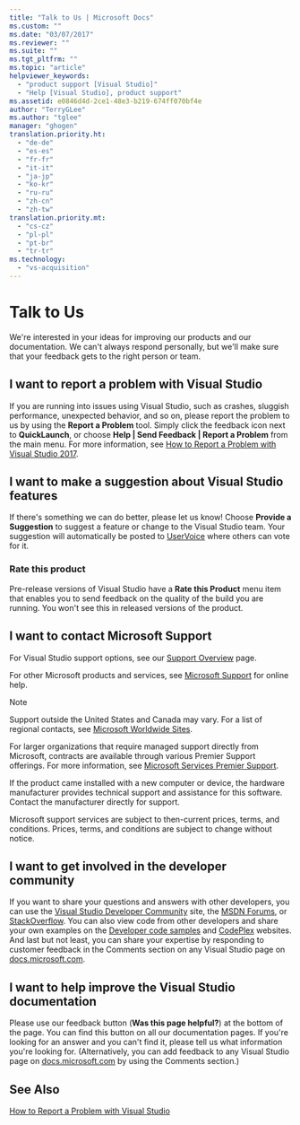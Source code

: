 ```yaml
---
title: "Talk to Us | Microsoft Docs"
ms.custom: ""
ms.date: "03/07/2017"
ms.reviewer: ""
ms.suite: ""
ms.tgt_pltfrm: ""
ms.topic: "article"
helpviewer_keywords: 
  - "product support [Visual Studio]"
  - "Help [Visual Studio], product support"
ms.assetid: e0846d4d-2ce1-48e3-b219-674ff070bf4e
author: "TerryGLee"
ms.author: "tglee"
manager: "ghogen"
translation.priority.ht: 
  - "de-de"
  - "es-es"
  - "fr-fr"
  - "it-it"
  - "ja-jp"
  - "ko-kr"
  - "ru-ru"
  - "zh-cn"
  - "zh-tw"
translation.priority.mt: 
  - "cs-cz"
  - "pl-pl"
  - "pt-br"
  - "tr-tr"
ms.technology: 
  - "vs-acquisition"
---
```

# Talk to Us
We're interested in your ideas for improving our products and our documentation. We can't always respond personally, but we'll make sure that your feedback gets to the right person or team.  

## I want to report a problem with Visual Studio  
 If you are running into issues using Visual Studio, such as crashes, sluggish performance, unexpected behavior, and so on, please report the problem to us by using the **Report a Problem** tool. Simply click the feedback icon next to **QuickLaunch**, or choose **Help &#124; Send Feedback &#124; Report a Problem** from the main menu. For more information, see [How to Report a Problem with Visual Studio 2017](how-to-report-a-problem-with-visual-studio-2017.md).  

## I want to make a suggestion about Visual Studio features  
 If there's something we can do better, please let us know! Choose **Provide a Suggestion** to suggest a feature or change to the Visual Studio team. Your suggestion will automatically be posted to [UserVoice](https://visualstudio.uservoice.com) where others can vote for it.  

### Rate this product  
 Pre-release versions of Visual Studio have a **Rate this Product** menu item that enables you to send feedback on the quality of the build you are running. You won't see this in released versions of the product.  

## I want to contact Microsoft Support  
For Visual Studio support options, see our [Support Overview](https://www.visualstudio.com/vs/support/) page.

For other Microsoft products and services, see [Microsoft Support](http://go.microsoft.com/fwlink/?LinkID=99019) for online help.

> [!NOTE]
> Support outside the United States and Canada may vary. For a list of regional contacts, see [Microsoft Worldwide Sites](http://www.microsoft.com/worldwide/).  

For larger organizations that require managed support directly from Microsoft, contracts are available through various Premier Support offerings. For more information, see [Microsoft Services Premier Support](http://go.microsoft.com/fwlink/?LinkId=258223).  

If the product came installed with a new computer or device, the hardware manufacturer provides technical support and assistance for this software. Contact the manufacturer directly for support.  

Microsoft support services are subject to then-current prices, terms, and conditions. Prices, terms, and conditions are subject to change without notice.  

## I want to get involved in the developer community  
 If you want to share your questions and answers with other developers, you can use the [Visual Studio Developer Community](https://developercommunity.visualstudio.com/index.html) site, the [MSDN Forums](http://social.msdn.microsoft.com/Forums/home), or [StackOverflow](http://stackoverflow.com/). You can also view code from other developers and share your own examples on the [Developer code samples](http://code.msdn.microsoft.com/) and [CodePlex](http://www.codeplex.com/) websites. And last but not least, you can share your expertise by responding to customer feedback in the Comments section on any Visual Studio page on [docs.microsoft.com](https://docs.microsoft.com/visualstudio/).

## I want to help improve the Visual Studio documentation  
  Please use our feedback button (**Was this page helpful?**) at the bottom of the page. You can find this button on all our documentation pages. If you're looking for an answer and you can't find it, please tell us what information you're looking for. (Alternatively, you can add feedback to any Visual Studio page on  [docs.microsoft.com](https://docs.microsoft.com/visualstudio/) by using the Comments section.)

## See Also  
 [How to Report a Problem with Visual Studio](how-to-report-a-problem-with-visual-studio-2017.md)
